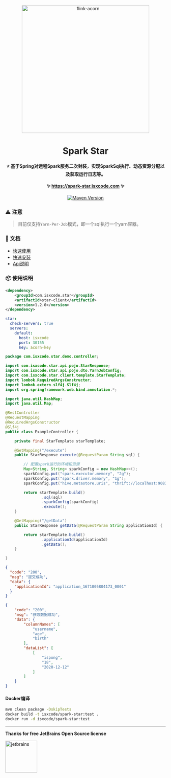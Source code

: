 <p align="center">
  <a href="https://github.com/ispong/flink-acorn" style="border-bottom: none !important;">
    <img alt="flink-acorn" width="400" src="https://img.isxcode.com/isxcode_img/spark-star/logo.png">
  </a>
</p>

<h1 align="center">
    Spark Star
</h1>

<h4 align="center">
    ⭐ 基于Spring对远程Spark服务二次封装，实现SparkSql执行、动态资源分配以及获取运行日志等。
</h4>

<h4 align="center">
    ✨ <a href="https://spark-star.isxcode.com">https://spark-star.isxcode.com</a> ✨
</h4>

<div align="center" class="badge">

[![Maven Version](https://img.shields.io/maven-central/v/com.isxcode.star/star-client)](https://search.maven.org/artifact/com.isxcode.star/star-client)

</div>

### ⚠️ 注意

> 目前仅支持`Yarn-Per-Job`模式，即一个sql执行一个yarn容器。
 
### 📒 文档

- [快速使用](https://spark-star.isxcode.com/#/zh-cn/start/%E5%BF%AB%E9%80%9F%E4%BD%BF%E7%94%A8)
- [快速安装](https://spark-star.isxcode.com/#/zh-cn/install/%E5%BF%AB%E9%80%9F%E5%AE%89%E8%A3%85)
- [Api说明](https://spark-star.isxcode.com/#/zh-cn/reference/Api%E8%AF%B4%E6%98%8E)

### 📦 使用说明

```xml
<dependency>
    <groupId>com.isxcode.star</groupId>
    <artifactId>star-client</artifactId>
    <version>1.2.0</version>
</dependency>
```

```yaml
star:
  check-servers: true
  servers:
    default:
      host: isxcode
      port: 30155
      key: acorn-key
```

```java
package com.isxcode.star.demo.controller;

import com.isxcode.star.api.pojo.StarResponse;
import com.isxcode.star.api.pojo.dto.YarnJobConfig;
import com.isxcode.star.client.template.StarTemplate;
import lombok.RequiredArgsConstructor;
import lombok.extern.slf4j.Slf4j;
import org.springframework.web.bind.annotation.*;

import java.util.HashMap;
import java.util.Map;

@RestController
@RequestMapping
@RequiredArgsConstructor
@Slf4j
public class ExampleController {

    private final StarTemplate starTemplate;

    @GetMapping("/execute")
    public StarResponse execute(@RequestParam String sql) {

        // 配置spark运行的环境和资源
        Map<String, String> sparkConfig = new HashMap<>();
        sparkConfig.put("spark.executor.memory", "2g");
        sparkConfig.put("spark.driver.memory", "1g");
        sparkConfig.put("hive.metastore.uris", "thrift://localhost:9083");

        return starTemplate.build()
                .sql(sql)
                .sparkConfig(sparkConfig)
                .execute();
    }

    @GetMapping("/getData")
    public StarResponse getData(@RequestParam String applicationId) {

        return starTemplate.build()
                .applicationId(applicationId)
                .getData();
    }

}
```

```json
{
  "code": "200",
  "msg": "提交成功",
  "data": {
    "applicationId": "application_1671005804173_0001"
  }
}
```

```json
{
    "code": "200",
    "msg": "获取数据成功",
    "data": {
        "columnNames": [
            "username",
            "age",
            "birth"
        ],
        "dataList": [
            [
                "ispong",
                "18",
                "2020-12-12"
            ]
        ]
    }
}
```

#### Docker编译

```bash
mvn clean package -DskipTests
docker build -t isxcode/spark-star:test .
docker run -d isxcode/spark-star:test
```

***

**Thanks for free JetBrains Open Source license**

<a href="https://www.jetbrains.com/?from=spring-demo" target="_blank" style="border-bottom: none !important;">
    <img src="https://img.isxcode.com/index_img/jetbrains/jetbrains-3.png" height="100" alt="jetbrains"/>
</a>
